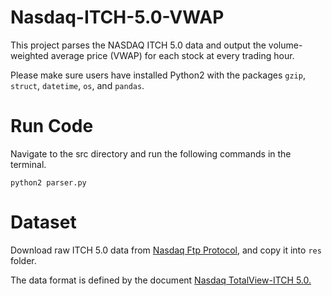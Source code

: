 # Nasdaq-ITCH-5.0-VWAP
This project parses the NASDAQ ITCH 5.0 data and output the volume-weighted average price (VWAP) for each stock at every trading hour.

Please make sure users have installed Python2 with the packages `gzip`, `struct`, `datetime`, `os`, and `pandas`.

# Run Code

Navigate to the src directory and run the following commands in the terminal.

`python2 parser.py`

# Dataset

Download raw ITCH 5.0 data from [Nasdaq Ftp Protocol](ftp://emi.nasdaq.com/ITCH/01302018.NASDAQ_ITCH50.gz), and copy it into `res` folder.

The data format is defined by the document [Nasdaq TotalView-ITCH 5.0.](http://www.nasdaqtrader.com/content/technicalsupport/specifications/dataproducts/NQTVITCHspecification.pdf)